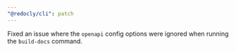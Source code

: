 ```yaml
---
"@redocly/cli": patch
---
```


Fixed an issue where the `openapi` config options were ignored when running the `build-docs` command.
